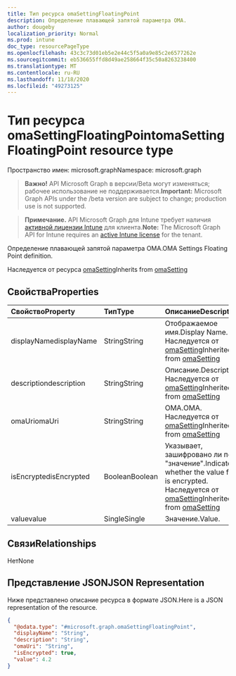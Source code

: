 ```yaml
---
title: Тип ресурса omaSettingFloatingPoint
description: Определение плавающей запятой параметра OMA.
author: dougeby
localization_priority: Normal
ms.prod: intune
doc_type: resourcePageType
ms.openlocfilehash: 43c3c73d01eb5e2e44c5f5a0a9e85c2e6577262e
ms.sourcegitcommit: eb536655ffd8d49ae258664f35c50a8263238400
ms.translationtype: MT
ms.contentlocale: ru-RU
ms.lasthandoff: 11/18/2020
ms.locfileid: "49273125"
---
```

# <a name="omasettingfloatingpoint-resource-type"></a><span data-ttu-id="d3ae3-103">Тип ресурса omaSettingFloatingPoint</span><span class="sxs-lookup"><span data-stu-id="d3ae3-103">omaSettingFloatingPoint resource type</span></span>

<span data-ttu-id="d3ae3-104">Пространство имен: microsoft.graph</span><span class="sxs-lookup"><span data-stu-id="d3ae3-104">Namespace: microsoft.graph</span></span>

> <span data-ttu-id="d3ae3-105">**Важно!** API Microsoft Graph в версии/Beta могут изменяться; рабочее использование не поддерживается.</span><span class="sxs-lookup"><span data-stu-id="d3ae3-105">**Important:** Microsoft Graph APIs under the /beta version are subject to change; production use is not supported.</span></span>

> <span data-ttu-id="d3ae3-106">**Примечание.** API Microsoft Graph для Intune требует наличия [активной лицензии Intune](https://go.microsoft.com/fwlink/?linkid=839381) для клиента.</span><span class="sxs-lookup"><span data-stu-id="d3ae3-106">**Note:** The Microsoft Graph API for Intune requires an [active Intune license](https://go.microsoft.com/fwlink/?linkid=839381) for the tenant.</span></span>

<span data-ttu-id="d3ae3-107">Определение плавающей запятой параметра OMA.</span><span class="sxs-lookup"><span data-stu-id="d3ae3-107">OMA Settings Floating Point definition.</span></span>


<span data-ttu-id="d3ae3-108">Наследуется от ресурса [omaSetting](../resources/intune-deviceconfig-omasetting.md)</span><span class="sxs-lookup"><span data-stu-id="d3ae3-108">Inherits from [omaSetting](../resources/intune-deviceconfig-omasetting.md)</span></span>

## <a name="properties"></a><span data-ttu-id="d3ae3-109">Свойства</span><span class="sxs-lookup"><span data-stu-id="d3ae3-109">Properties</span></span>
|<span data-ttu-id="d3ae3-110">Свойство</span><span class="sxs-lookup"><span data-stu-id="d3ae3-110">Property</span></span>|<span data-ttu-id="d3ae3-111">Тип</span><span class="sxs-lookup"><span data-stu-id="d3ae3-111">Type</span></span>|<span data-ttu-id="d3ae3-112">Описание</span><span class="sxs-lookup"><span data-stu-id="d3ae3-112">Description</span></span>|
|:---|:---|:---|
|<span data-ttu-id="d3ae3-113">displayName</span><span class="sxs-lookup"><span data-stu-id="d3ae3-113">displayName</span></span>|<span data-ttu-id="d3ae3-114">String</span><span class="sxs-lookup"><span data-stu-id="d3ae3-114">String</span></span>|<span data-ttu-id="d3ae3-115">Отображаемое имя.</span><span class="sxs-lookup"><span data-stu-id="d3ae3-115">Display Name.</span></span> <span data-ttu-id="d3ae3-116">Наследуется от [omaSetting](../resources/intune-deviceconfig-omasetting.md)</span><span class="sxs-lookup"><span data-stu-id="d3ae3-116">Inherited from [omaSetting](../resources/intune-deviceconfig-omasetting.md)</span></span>|
|<span data-ttu-id="d3ae3-117">description</span><span class="sxs-lookup"><span data-stu-id="d3ae3-117">description</span></span>|<span data-ttu-id="d3ae3-118">String</span><span class="sxs-lookup"><span data-stu-id="d3ae3-118">String</span></span>|<span data-ttu-id="d3ae3-119">Описание.</span><span class="sxs-lookup"><span data-stu-id="d3ae3-119">Description.</span></span> <span data-ttu-id="d3ae3-120">Наследуется от [omaSetting](../resources/intune-deviceconfig-omasetting.md)</span><span class="sxs-lookup"><span data-stu-id="d3ae3-120">Inherited from [omaSetting](../resources/intune-deviceconfig-omasetting.md)</span></span>|
|<span data-ttu-id="d3ae3-121">omaUri</span><span class="sxs-lookup"><span data-stu-id="d3ae3-121">omaUri</span></span>|<span data-ttu-id="d3ae3-122">String</span><span class="sxs-lookup"><span data-stu-id="d3ae3-122">String</span></span>|<span data-ttu-id="d3ae3-123">OMA.</span><span class="sxs-lookup"><span data-stu-id="d3ae3-123">OMA.</span></span> <span data-ttu-id="d3ae3-124">Наследуется от [omaSetting](../resources/intune-deviceconfig-omasetting.md)</span><span class="sxs-lookup"><span data-stu-id="d3ae3-124">Inherited from [omaSetting](../resources/intune-deviceconfig-omasetting.md)</span></span>|
|<span data-ttu-id="d3ae3-125">isEncrypted</span><span class="sxs-lookup"><span data-stu-id="d3ae3-125">isEncrypted</span></span>|<span data-ttu-id="d3ae3-126">Boolean</span><span class="sxs-lookup"><span data-stu-id="d3ae3-126">Boolean</span></span>|<span data-ttu-id="d3ae3-127">Указывает, зашифровано ли поле "значение".</span><span class="sxs-lookup"><span data-stu-id="d3ae3-127">Indicates whether the value field is encrypted.</span></span> <span data-ttu-id="d3ae3-128">Наследуется от [omaSetting](../resources/intune-deviceconfig-omasetting.md)</span><span class="sxs-lookup"><span data-stu-id="d3ae3-128">Inherited from [omaSetting](../resources/intune-deviceconfig-omasetting.md)</span></span>|
|<span data-ttu-id="d3ae3-129">value</span><span class="sxs-lookup"><span data-stu-id="d3ae3-129">value</span></span>|<span data-ttu-id="d3ae3-130">Single</span><span class="sxs-lookup"><span data-stu-id="d3ae3-130">Single</span></span>|<span data-ttu-id="d3ae3-131">Значение.</span><span class="sxs-lookup"><span data-stu-id="d3ae3-131">Value.</span></span>|

## <a name="relationships"></a><span data-ttu-id="d3ae3-132">Связи</span><span class="sxs-lookup"><span data-stu-id="d3ae3-132">Relationships</span></span>
<span data-ttu-id="d3ae3-133">Нет</span><span class="sxs-lookup"><span data-stu-id="d3ae3-133">None</span></span>

## <a name="json-representation"></a><span data-ttu-id="d3ae3-134">Представление JSON</span><span class="sxs-lookup"><span data-stu-id="d3ae3-134">JSON Representation</span></span>
<span data-ttu-id="d3ae3-135">Ниже представлено описание ресурса в формате JSON.</span><span class="sxs-lookup"><span data-stu-id="d3ae3-135">Here is a JSON representation of the resource.</span></span>
<!-- {
  "blockType": "resource",
  "@odata.type": "microsoft.graph.omaSettingFloatingPoint"
}
-->
``` json
{
  "@odata.type": "#microsoft.graph.omaSettingFloatingPoint",
  "displayName": "String",
  "description": "String",
  "omaUri": "String",
  "isEncrypted": true,
  "value": 4.2
}
```




